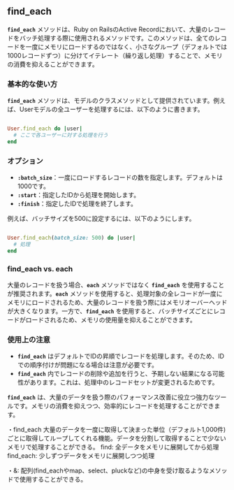 ## find_each

**`find_each`** メソッドは、Ruby on RailsのActive Recordにおいて、大量のレコードをバッチ処理する際に使用されるメソッドです。このメソッドは、全てのレコードを一度にメモリにロードするのではなく、小さなグループ（デフォルトでは1000レコードずつ）に分けてイテレート（繰り返し処理）することで、メモリの消費を抑えることができます。

### **基本的な使い方**

**`find_each`** メソッドは、モデルのクラスメソッドとして提供されています。例えば、Userモデルの全ユーザーを処理するには、以下のように書きます。

```ruby

User.find_each do |user|
  # ここで各ユーザーに対する処理を行う
end

```

### **オプション**

- **`:batch_size`**：一度にロードするレコードの数を指定します。デフォルトは1000です。
- **`:start`**：指定したIDから処理を開始します。
- **`:finish`**：指定したIDで処理を終了します。

例えば、バッチサイズを500に設定するには、以下のようにします。

```ruby

User.find_each(batch_size: 500) do |user|
  # 処理
end

```

### **find_each vs. each**

大量のレコードを扱う場合、**`each`** メソッドではなく **`find_each`** を使用することが推奨されます。**`each`** メソッドを使用すると、処理対象の全レコードが一度にメモリにロードされるため、大量のレコードを扱う際にはメモリオーバーヘッドが大きくなります。一方で、**`find_each`** を使用すると、バッチサイズごとにレコードがロードされるため、メモリの使用量を抑えることができます。

### **使用上の注意**

- **`find_each`** はデフォルトでIDの昇順でレコードを処理します。そのため、IDでの順序付けが問題になる場合は注意が必要です。
- **`find_each`** 内でレコードの削除や追加を行うと、予期しない結果になる可能性があります。これは、処理中のレコードセットが変更されるためです。

**`find_each`** は、大量のデータを扱う際のパフォーマンス改善に役立つ強力なツールです。メモリの消費を抑えつつ、効率的にレコードを処理することができます。

・find_each
大量のデータを一度に取得して決まった単位（デフォルト1,000件)ごとに取得してループしてくれる機能。データを分割して取得することで少ないメモリで処理することができる。
find: 全データをメモリに展開してから処理
find_each: 少しずつデータをメモリに展開しつつ処理

・&:
配列(find_eachやmap、select、pluckなど)の中身を受け取るようなメソッドで使用することができる。